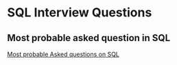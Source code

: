 # SQL Interview Questions

## Most probable asked question in SQL
[Most probable Asked questions on SQL](https://drive.google.com/file/d/1TwFS406-fquJQ5KL3kyefKaSd5AVvJbt/view?usp=sharing)

